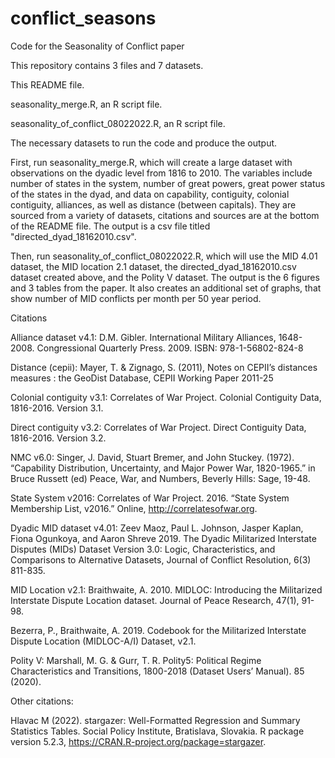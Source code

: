 # conflict_seasons
Code for the Seasonality of Conflict paper

This repository contains 3 files and 7 datasets.

This README file.

seasonality_merge.R, an R script file.

seasonality_of_conflict_08022022.R, an R script file.

The necessary datasets to run the code and produce the output.

First, run seasonality_merge.R, which will create a large dataset with observations on the dyadic level from 1816 to 2010. The variables include number of states in the system, number of great powers, great power status of the states in the dyad, and data on capability, contiguity, colonial contiguity, alliances, as well as distance (between capitals). They are sourced from a variety of datasets, citations and sources are at the bottom of the README file. The output is a csv file titled "directed_dyad_18162010.csv".

Then, run seasonality_of_conflict_08022022.R, which will use the MID 4.01 dataset, the MID location 2.1 dataset, the directed_dyad_18162010.csv dataset created above, and the Polity V dataset. The output is the 6 figures and 3 tables from the paper. It also creates an additional set of graphs, that show number of MID conflicts per month per 50 year period. 

Citations

Alliance dataset v4.1: 
D.M. Gibler. International Military Alliances, 1648-2008. Congressional Quarterly Press. 2009. ISBN: 978-1-56802-824-8

Distance (cepii):
Mayer, T. & Zignago, S. (2011), Notes on CEPII’s distances measures : the GeoDist Database, CEPII Working Paper 2011-25

Colonial contiguity v3.1:
Correlates of War Project. Colonial Contiguity Data, 1816-2016. Version 3.1.

Direct contiguity v3.2:
Correlates of War Project. Direct Contiguity Data, 1816-2016. Version 3.2.

NMC v6.0:
Singer, J. David, Stuart Bremer, and John Stuckey. (1972). “Capability Distribution, Uncertainty, and Major Power War, 1820-1965.” in Bruce Russett (ed) Peace, War, and Numbers, Beverly Hills: Sage, 19-48.

State System v2016:
Correlates of War Project. 2016. “State System Membership List, v2016.” Online, http://correlatesofwar.org.

Dyadic MID dataset v4.01:
Zeev Maoz, Paul L. Johnson, Jasper Kaplan, Fiona Ogunkoya, and Aaron Shreve 2019. The Dyadic Militarized Interstate Disputes (MIDs) Dataset Version 3.0: Logic, Characteristics, and Comparisons to Alternative Datasets, Journal of Conflict Resolution, 6(3) 811-835.

MID Location v2.1:
Braithwaite, A. 2010. MIDLOC: Introducing the Militarized Interstate Dispute Location dataset. Journal of Peace Research, 47(1), 91-98.

Bezerra, P., Braithwaite, A. 2019. Codebook for the Militarized Interstate Dispute Location (MIDLOC-A/I) Dataset, v2.1.

Polity V:
Marshall, M. G. & Gurr, T. R. Polity5: Political Regime Characteristics and Transitions, 1800-2018 (Dataset Users’ Manual). 85 (2020).

Other citations:

Hlavac M (2022). stargazer: Well-Formatted Regression and Summary Statistics Tables. Social Policy Institute, Bratislava, Slovakia. R package version 5.2.3, https://CRAN.R-project.org/package=stargazer.


